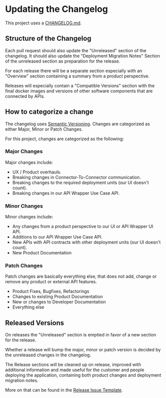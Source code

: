 Updating the Changelog
======================

This project uses a [CHANGELOG.md](../../CHANGELOG.md).

## Structure of the Changelog

Each pull request should also update the "Unreleased" section of the changelog.
It should also update the "Deployment Migration Notes" Section of the unreleased section as preparation for the release.

For each release there will be a separate section especially with an "Overview" section containing a summary
from a product perspective.

Releases will especially contain a "Compatible Versions" section with the final docker
images and versions of other software components that are connected by APIs.

## How to categorize a change

The changelog uses [Semantic Versioning](https://semver.org/spec/v2.0.0.html).
Changes are categorized as either Major, Minor or Patch Changes.

For this project, changes are categorized as the following:

### Major Changes

Major changes include:

- UX / Product overhauls.
- Breaking changes in Connector-To-Connector communication.
- Breaking changes to the required deployment units (our UI doesn't count).
- Breaking changes in our API Wrapper Use Case API.

### Minor Changes

Minor changes include:

- Any changes from a product perspective to our UI or API Wrapper UI API.
- Additions to our API Wrapper Use Case API.
- New APIs with API contracts with other deployment units (our UI doesn't count).
- New Product Documentation

### Patch Changes

Patch changes are basically everything else, that does not add, change or remove any product or external API features.

- Product Fixes, Bugfixes, Refactorings
- Changes to existing Product Documentation
- New or changes to Developer Documentation
- Everything else

## Released Versions

On releases the "Unreleased" section is emptied in favor of a new section for the release.

Whether a release will bump the major, minor or patch version is decided by the unreleased changes in the changelog.

The Release sections will be cleaned up on release, improved with additional information and made
useful for the customer and people deploying the application, containing both product changes and
deployment migration notes.

More on that can be found in the [Release Issue Template](../../.github/ISSUE_TEMPLATE/release.md).
